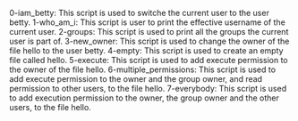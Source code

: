 0-iam_betty: This script is used to switche the current user to the user betty.
1-who_am_i: This script is user to print the effective username of the current user.
2-groups: This script is used to print all the groups the current user is part of.
3-new_owner: This script is used to change the owner of the file hello to the user betty.
4-empty: This script is used to create an empty file called hello.
5-execute: This script is used to add execute permission to the owner of the file hello.
6-multiple_permissions: This script is used to add execute permission to the owner and the group owner, and read permission to other users, to the file hello.
7-everybody: This script is used to add execution permission to the owner, the group owner and the other users, to the file hello.
